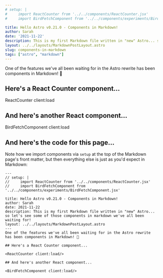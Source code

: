 ```yaml
---
# setup: |
#     import ReactCounter from '../../components/ReactCounter.jsx'
#     import BirdFetchComponent from '../../components/experiments/BirdFetchComponent.jsx'

title: Hello Astro v0.21.0 - Components in Markdown!
author: Sarah
date: '2021-11-22'
description: This is my first Markdown file written in "new" Astro... so let's see some of those components in markdown we've all been waiting for!
layout: ../../layouts/MarkdownPostLayout.astro
slug: components-in-markdown
tags: ["astro", "markdown"]
---
```

One of the features we've all been waiting for in the Astro rewrite has been components in Markdown! 🥳

## Here's a React Counter component...

ReactCounter client:load

## And here's another React component...

BirdFetchComponent client:load

## And here's the code for this page... 

Note how we import components via `setup` at the top of the Markdown page's front matter, but then everything else is just as you'd expect in Markdown:

```astro
---
// setup: |
//     import ReactCounter from '../../components/ReactCounter.jsx'
//     import BirdFetchComponent from '../../components/experiments/BirdFetchComponent.jsx'

title: Hello Astro v0.21.0 - Components in Markdown!
author: Sarah
date: 2021-11-22
description: This is my first Markdown file written in "new" Astro... so let's see some of those components in markdown we've all been waiting for!
layout: ../../layouts/MarkdownPostLayout.astro
---
One of the features we've all been waiting for in the Astro rewrite has been components in Markdown! 🥳

## Here's a React Counter component...

<ReactCounter client:load/>

## And here's another React component...

<BirdFetchComponent client:load/>

```


